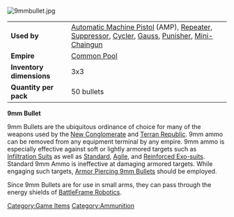 ![](9mmbullet.jpg "9mmbullet.jpg")

|                          |                                                                                                                                                                                                                                                                                 |
|--------------------------|---------------------------------------------------------------------------------------------------------------------------------------------------------------------------------------------------------------------------------------------------------------------------------|
| **Used by**              | [Automatic Machine Pistol](Automatic_Machine_Pistol "wikilink") (AMP), [Repeater](Repeater "wikilink"), [Suppressor](Suppressor "wikilink"), [Cycler](Cycler "wikilink"), [Gauss](Gauss "wikilink"), [Punisher](Punisher "wikilink"), [Mini-Chaingun](Mini-Chaingun "wikilink") |
| **Empire**               | [Common Pool](Common_Pool "wikilink")                                                                                                                                                                                                                                           |
| **Inventory dimensions** | 3x3                                                                                                                                                                                                                                                                             |
| **Quantity per pack**    | 50 bullets                                                                                                                                                                                                                                                                      |

**9mm Bullet**

9mm Bullets are the ubiquitous ordinance of choice for many of the
weapons used by the [New Conglomerate](New_Conglomerate "wikilink") and
[Terran Republic](Terran_Republic "wikilink"). 9mm ammo can be removed
from any equipment terminal by any empire. 9mm ammo is especially
effective against soft or lightly armored targets such as [Infiltration
Suits](Infiltration_Suit "wikilink") as well as
[Standard](Standard_Exo-Suit "wikilink"),
[Agile](Agile_Exo-Suit "wikilink"), and [Reinforced
Exo-suits](Reinforced_Exo-Suit "wikilink"). Standard 9mm Ammo is
ineffective at damaging armored targets. While engaging such targets,
[Armor Piercing 9mm Bullets](AP_9mm_Bullet "wikilink") should be
employed.

Since 9mm Bullets are for use in small arms, they can pass through the
energy shields of [BattleFrame
Robotics](BattleFrame_Robotics "wikilink").

[Category:Game Items](Category:Game_Items "wikilink")
[Category:Ammunition](Category:Ammunition "wikilink")